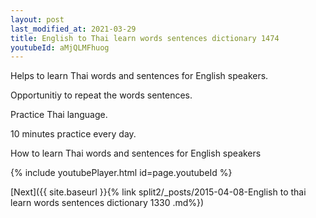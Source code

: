 ```yaml
---
layout: post
last_modified_at: 2021-03-29
title: English to Thai learn words sentences dictionary 1474 
youtubeId: aMjQLMFhuog
---
```

 
 
Helps to learn Thai words and sentences for English speakers.

Opportunitiy to repeat the words sentences. 

Practice Thai language. 
 
10 minutes practice every day. 
 
How to learn Thai words and sentences for English speakers 
 
{% include youtubePlayer.html id=page.youtubeId %}
 
 
[Next]({{ site.baseurl }}{% link  split2/_posts/2015-04-08-English to thai learn words sentences dictionary 1330 .md%})
 
